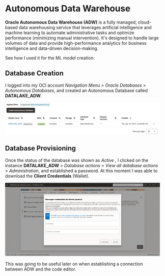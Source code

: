 # Autonomous Data Warehouse
**Oracle Autonomous Data Warehouse (ADW)** is a fully managed, cloud-based data warehousing service that leverages artificial intelligence and machine learning to automate administrative tasks and optimize performance (minimizing manual intervention). It's designed to handle large volumes of data and provide high-performance analytics for business intelligence and data-driven decision-making. 

See how I used it for the ML model creation:

## Database Creation
I logged into my OCI account *Navigation Menu* > *Oracle Databases* > *Autonomous Databases*, and created an Autonomous Database called **DATALAKE_ADW**.

![adw](/Assets/ADW.png)

## Database Provisioning
Once the status of the database was shown as *Active* , I clicked on the instance **DATALAKE_ADW** > *Database actions* > *View all database actions* > *Administration*, and established a password. At this moment I was able to download the **Client Credentials** (Wallet).

![adw](/Assets/Wallet.png)

This was going to be useful later on when establishing a connection between ADW and the code editor.